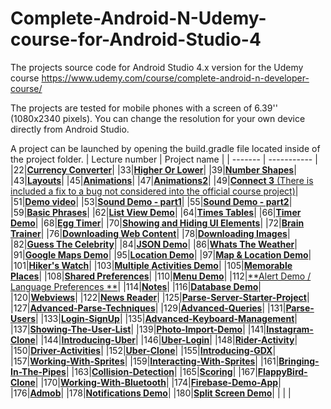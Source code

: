 Complete-Android-N-Udemy-course-for-Android-Studio-4
============

The projects source code for Android Studio 4.x version for the Udemy course https://www.udemy.com/course/complete-android-n-developer-course/

The projects are tested for mobile phones with a screen of 6.39'' (1080x2340 pixels). You can change the resolution for your own device directly from Android Studio.

A project can be launched by opening the build.gradle file located inside of the project folder.
| Lecture number | Project name |
| ------- | ----------- |
|22|[**Currency Converter**](https://github.com/mathexa/Complete-Android-N-Udemy-course-for-Android-Studio-4/tree/master/JavaCode/Lecture022)|
|33|[**Higher Or Lower**](https://github.com/mathexa/Complete-Android-N-Udemy-course-for-Android-Studio-4/tree/master/JavaCode/Lecture033)|
|39|[**Number Shapes**](https://github.com/mathexa/Complete-Android-N-Udemy-course-for-Android-Studio-4/tree/master/JavaCode/Lecture039)|
|43|[**Layouts**](https://github.com/mathexa/Complete-Android-N-Udemy-course-for-Android-Studio-4/tree/master/JavaCode/Lecture043)|
|45|[**Animations**](https://github.com/mathexa/Complete-Android-N-Udemy-course-for-Android-Studio-4/tree/master/JavaCode/Lecture045)|
|47|[**Animations2**](https://github.com/mathexa/Complete-Android-N-Udemy-course-for-Android-Studio-4/tree/master/JavaCode/Lecture047)|
|49|[**Connect 3** (There is included a fix to a bug not considered into the official course project)](https://github.com/mathexa/Complete-Android-N-Udemy-course-for-Android-Studio-4/tree/master/JavaCode/Lecture049)|
|51|[**Demo video**](https://github.com/mathexa/Complete-Android-N-Udemy-course-for-Android-Studio-4/tree/master/JavaCode/Lecture051)|
|53|[**Sound Demo - part1**](https://github.com/mathexa/Complete-Android-N-Udemy-course-for-Android-Studio-4/tree/master/JavaCode/Lecture053)|
|55|[**Sound Demo - part2**](https://github.com/mathexa/Complete-Android-N-Udemy-course-for-Android-Studio-4/tree/master/JavaCode/Lecture055)|
|59|[**Basic Phrases**](https://github.com/mathexa/Complete-Android-N-Udemy-course-for-Android-Studio-4/tree/master/JavaCode/Lecture059)|
|62|[**List View Demo**](https://github.com/mathexa/Complete-Android-N-Udemy-course-for-Android-Studio-4/tree/master/JavaCode/Lecture062)|
|64|[**Times Tables**](https://github.com/mathexa/Complete-Android-N-Udemy-course-for-Android-Studio-4/tree/master/JavaCode/Lecture064)|
|66|[**Timer Demo**](https://github.com/mathexa/Complete-Android-N-Udemy-course-for-Android-Studio-4/tree/master/JavaCode/Lecture066)|
|68|[**Egg Timer**](https://github.com/mathexa/Complete-Android-N-Udemy-course-for-Android-Studio-4/tree/master/JavaCode/Lecture068)|
|70|[**Showing and Hiding UI Elements**](https://github.com/mathexa/Complete-Android-N-Udemy-course-for-Android-Studio-4/tree/master/JavaCode/Lecture070)|
|72|[**Brain Trainer**](https://github.com/mathexa/Complete-Android-N-Udemy-course-for-Android-Studio-4/tree/master/JavaCode/Lecture072)|
|76|[**Downloading Web Content**](https://github.com/mathexa/Complete-Android-N-Udemy-course-for-Android-Studio-4/tree/master/JavaCode/Lecture076)|
|78|[**Downloading Images**](https://github.com/mathexa/Complete-Android-N-Udemy-course-for-Android-Studio-4/tree/master/JavaCode/Lecture078)|
|82|[**Guess The Celebrity**](https://github.com/mathexa/Complete-Android-N-Udemy-course-for-Android-Studio-4/tree/master/JavaCode/Lecture082)|
|84|[**JSON Demo**](https://github.com/mathexa/Complete-Android-N-Udemy-course-for-Android-Studio-4/tree/master/JavaCode/Lecture084)|
|86|[**Whats The Weather**](https://github.com/mathexa/Complete-Android-N-Udemy-course-for-Android-Studio-4/tree/master/JavaCode/Lecture086)|
|91|[**Google Maps Demo**](https://github.com/mathexa/Complete-Android-N-Udemy-course-for-Android-Studio-4/tree/master/JavaCode/Lecture091)|
|95|[**Location Demo**](https://github.com/mathexa/Complete-Android-N-Udemy-course-for-Android-Studio-4/tree/master/JavaCode/Lecture095)|
|97|[**Map & Location Demo**](https://github.com/mathexa/Complete-Android-N-Udemy-course-for-Android-Studio-4/tree/master/JavaCode/Lecture097)|
|101|[**Hiker's Watch**](https://github.com/mathexa/Complete-Android-N-Udemy-course-for-Android-Studio-4/tree/master/JavaCode/Lecture101)|
|103|[**Multiple Activities Demo**](https://github.com/mathexa/Complete-Android-N-Udemy-course-for-Android-Studio-4/tree/master/JavaCode/Lecture103)|
|105|[**Memorable Places**](https://github.com/mathexa/Complete-Android-N-Udemy-course-for-Android-Studio-4/tree/master/JavaCode/Lecture105)|
|108|[**Shared Preferences**](https://github.com/mathexa/Complete-Android-N-Udemy-course-for-Android-Studio-4/tree/master/JavaCode/Lecture108)|
|110|[**Menu Demo**](https://github.com/mathexa/Complete-Android-N-Udemy-course-for-Android-Studio-4/tree/master/JavaCode/Lecture110)|
|112|[**Alert Demo / Language Preferences **](https://github.com/mathexa/Complete-Android-N-Udemy-course-for-Android-Studio-4/tree/master/JavaCode/Lecture112)|
|114|[**Notes**](https://github.com/mathexa/Complete-Android-N-Udemy-course-for-Android-Studio-4/tree/master/JavaCode/Lecture114)|
|116|[**Database Demo**](https://github.com/mathexa/Complete-Android-N-Udemy-course-for-Android-Studio-4/tree/master/JavaCode/Lecture116)|
|120|[**Webviews**](https://github.com/mathexa/Complete-Android-N-Udemy-course-for-Android-Studio-4/tree/master/JavaCode/Lecture120)|
|122|[**News Reader**](https://github.com/mathexa/Complete-Android-N-Udemy-course-for-Android-Studio-4/tree/master/JavaCode/Lecture122)|
|125|[**Parse-Server-Starter-Project**](https://github.com/mathexa/Complete-Android-N-Udemy-course-for-Android-Studio-4/tree/master/JavaCode/Lecture125)|
|127|[**Advanced-Parse-Techniques**](https://github.com/mathexa/Complete-Android-N-Udemy-course-for-Android-Studio-4/tree/master/JavaCode/Lecture127)|
|129|[**Advanced-Queries**](https://github.com/mathexa/Complete-Android-N-Udemy-course-for-Android-Studio-4/tree/master/JavaCode/Lecture129)|
|131|[**Parse-Users**](https://github.com/mathexa/Complete-Android-N-Udemy-course-for-Android-Studio-4/tree/master/JavaCode/Lecture131)|
|133|[**Login-SignUp**](https://github.com/mathexa/Complete-Android-N-Udemy-course-for-Android-Studio-4/tree/master/JavaCode/Lecture133)|
|135|[**Advanced-Keyboard-Management**](https://github.com/mathexa/Complete-Android-N-Udemy-course-for-Android-Studio-4/tree/master/JavaCode/Lecture135)|
|137|[**Showing-The-User-List**](https://github.com/mathexa/Complete-Android-N-Udemy-course-for-Android-Studio-4/tree/master/JavaCode/Lecture137)|
|139|[**Photo-Import-Demo**](https://github.com/mathexa/Complete-Android-N-Udemy-course-for-Android-Studio-4/tree/master/JavaCode/Lecture139)|
|141|[**Instagram-Clone**](https://github.com/mathexa/Complete-Android-N-Udemy-course-for-Android-Studio-4/tree/master/JavaCode/Lecture141)|
|144|[**Introducing-Uber**](https://github.com/mathexa/Complete-Android-N-Udemy-course-for-Android-Studio-4/tree/master/JavaCode/Lecture144)|
|146|[**Uber-Login**](https://github.com/mathexa/Complete-Android-N-Udemy-course-for-Android-Studio-4/tree/master/JavaCode/Lecture146)|
|148|[**Rider-Activity**](https://github.com/mathexa/Complete-Android-N-Udemy-course-for-Android-Studio-4/tree/master/JavaCode/Lecture148)|
|150|[**Driver-Activities**](https://github.com/mathexa/Complete-Android-N-Udemy-course-for-Android-Studio-4/tree/master/JavaCode/Lecture150)|
|152|[**Uber-Clone**](https://github.com/mathexa/Complete-Android-N-Udemy-course-for-Android-Studio-4/tree/master/JavaCode/Lecture152)|
|155|[**Introducing-GDX**](https://github.com/mathexa/Complete-Android-N-Udemy-course-for-Android-Studio-4/tree/master/JavaCode/Lecture155)|
|157|[**Working-With-Sprites**](https://github.com/mathexa/Complete-Android-N-Udemy-course-for-Android-Studio-4/tree/master/JavaCode/Lecture157)|
|159|[**Interacting-With-Sprites**](https://github.com/mathexa/Complete-Android-N-Udemy-course-for-Android-Studio-4/tree/master/JavaCode/Lecture159)|
|161|[**Bringing-In-The-Pipes**](https://github.com/mathexa/Complete-Android-N-Udemy-course-for-Android-Studio-4/tree/master/JavaCode/Lecture161)|
|163|[**Collision-Detection**](https://github.com/mathexa/Complete-Android-N-Udemy-course-for-Android-Studio-4/tree/master/JavaCode/Lecture163)|
|165|[**Scoring**](https://github.com/mathexa/Complete-Android-N-Udemy-course-for-Android-Studio-4/tree/master/JavaCode/Lecture165)|
|167|[**FlappyBird-Clone**](https://github.com/mathexa/Complete-Android-N-Udemy-course-for-Android-Studio-4/tree/master/JavaCode/Lecture167)|
|170|[**Working-With-Bluetooth**](https://github.com/mathexa/Complete-Android-N-Udemy-course-for-Android-Studio-4/tree/master/JavaCode/Lecture170)|
|174|[**Firebase-Demo-App**](https://github.com/mathexa/Complete-Android-N-Udemy-course-for-Android-Studio-4/tree/master/JavaCode/Lecture174)|
|176|[**Admob**](https://github.com/mathexa/Complete-Android-N-Udemy-course-for-Android-Studio-4/tree/master/JavaCode/Lecture176)|
|178|[**Notifications Demo**](https://github.com/mathexa/Complete-Android-N-Udemy-course-for-Android-Studio-4/tree/master/JavaCode/Lecture178)|
|180|[**Split Screen Demo**](https://github.com/mathexa/Complete-Android-N-Udemy-course-for-Android-Studio-4/tree/master/JavaCode/Lecture180)|
|  |  |
